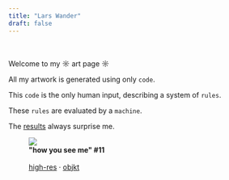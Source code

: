 ```yaml
---
title: "Lars Wander"
draft: false
---
```


<br> <br>
Welcome to my ☼ art page ☼

All my artwork is generated using only `code`.

This `code` is the only human input, describing a system of `rules`.

These `rules` are evaluated by a `machine`.

The [results](/art) always surprise me.

  <figure class="wide" style="margin-top: 0">
    <img src="/img/art/how-you-see-me/high-res/how-you-see-me-11.webp">
    <figcaption>
      <b>"how you see me" #11</b> 
      <br>
      <br>
      <a href="/img/art/how-you-see-me/high-res/how-you-see-me-11.png">high-res</a> · <a href="https://objkt.com/asset/KT1Q6cr9sscJYtL4m9CpVscu2SpqUxe9yZoo/10">objkt</a>
    </figcaption> 
  </figure>

